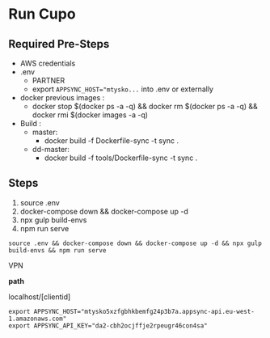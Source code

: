 # Run Cupo

## Required Pre-Steps
* AWS credentials
* .env 
  * PARTNER
  * export `APPSYNC_HOST="mtysko...` into .env or externally
* docker previous images : 
   * docker stop $(docker ps -a -q) && docker rm $(docker ps -a -q) && docker rmi $(docker images -a -q)
*  Build :
   *  master: 
      *  docker build -f Dockerfile-sync -t sync .
   *  dd-master: 
      *  docker build -f tools/Dockerfile-sync -t sync .

## Steps
1. source .env 
2. docker-compose down && docker-compose up -d
3. npx gulp build-envs
4. npm run serve

```
source .env && docker-compose down && docker-compose up -d && npx gulp build-envs && npm run serve
```

VPN

**path**

localhost/[clientid]


```
export APPSYNC_HOST="mtysko5xzfgbhkbemfg24p3b7a.appsync-api.eu-west-1.amazonaws.com"
export APPSYNC_API_KEY="da2-cbh2ocjffje2rpeugr46con4sa"
```